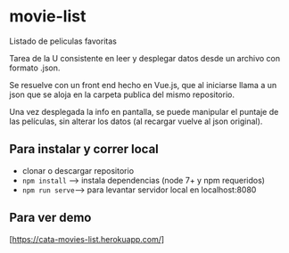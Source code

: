 # movie-list
Listado de peliculas favoritas

Tarea de la U consistente en leer y desplegar datos desde un archivo con formato .json.

Se resuelve con un front end hecho en Vue.js, que al iniciarse llama a un json que se aloja en la carpeta publica del mismo repositorio.

Una vez desplegada la info en pantalla, se puede manipular el puntaje de las películas, sin alterar los datos (al recargar vuelve al json original).

## Para instalar y correr local
* clonar o descargar repositorio
* `npm install` --> instala dependencias (node 7+ y npm requeridos)
* `npm run serve`--> para levantar servidor local en localhost:8080

## Para ver demo
[https://cata-movies-list.herokuapp.com/]
